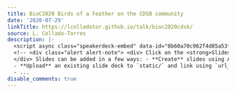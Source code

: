 ```yaml
---
title: BioC2020 Birds of a Feather on the CDSB community
date: '2020-07-29'
linkTitle: https://lcolladotor.github.io/talk/bioc2020cdsb/
source: L. Collado-Torres
description: |-
  <script async class="speakerdeck-embed" data-id="0b60a70c962f4d85a53f6e71b163094a" data-ratio="1.77777777777778" src="//speakerdeck.com/assets/embed.js"></script>
  <!-- <div class="alert alert-note"> <div> Click on the <strong>Slides</strong> button above to view the built-in slides feature. </div>
  </div> Slides can be added in a few ways: - **Create** slides using Academic's *Slides* feature and link using `url_slides` parameter in the front matter of the talk file
  - **Upload** an existing slide deck to `static/` and link using `url_slides` parameter in the front matter of the talk file
  - ...
disable_comments: true
---
```

<script async class="speakerdeck-embed" data-id="0b60a70c962f4d85a53f6e71b163094a" data-ratio="1.77777777777778" src="//speakerdeck.com/assets/embed.js"></script>
<!-- <div class="alert alert-note"> <div> Click on the <strong>Slides</strong> button above to view the built-in slides feature. </div>
</div> Slides can be added in a few ways: - **Create** slides using Academic's *Slides* feature and link using `url_slides` parameter in the front matter of the talk file
- **Upload** an existing slide deck to `static/` and link using `url_slides` parameter in the front matter of the talk file
- ...